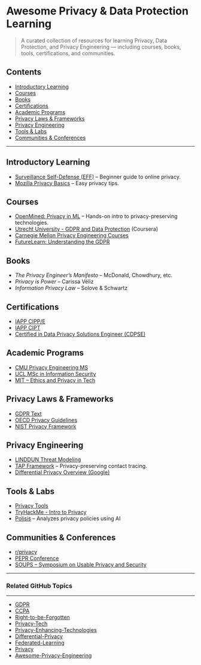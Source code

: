 # Awesome Privacy & Data Protection Learning 

> A curated collection of resources for learning Privacy, Data Protection, and Privacy Engineering — including courses, books, tools, certifications, and communities.

## Contents

- [Introductory Learning](#introductory-learning)
- [Courses](#courses)
- [Books](#books)
- [Certifications](#certifications)
- [Academic Programs](#academic-programs)
- [Privacy Laws & Frameworks](#privacy-laws--frameworks)
- [Privacy Engineering](#privacy-engineering)
- [Tools & Labs](#tools--labs)
- [Communities & Conferences](#communities--conferences)

---

## Introductory Learning

- [Surveillance Self-Defense (EFF)](https://ssd.eff.org/) – Beginner guide to online privacy.
- [Mozilla Privacy Basics](https://foundation.mozilla.org/en/privacy-security/) – Easy privacy tips.

## Courses

- [OpenMined: Privacy in ML](https://courses.openmined.org/) – Hands-on intro to privacy-preserving technologies.
- [Utrecht University - GDPR and Data Protection](https://www.coursera.org/learn/gdpr) (Coursera)
- [Carnegie Mellon Privacy Engineering Courses](https://privacy.cs.cmu.edu/)
- [FutureLearn: Understanding the GDPR](https://www.futurelearn.com/courses/general-data-protection-regulation)

## Books

- *The Privacy Engineer’s Manifesto* – McDonald, Chowdhury, etc.
- *Privacy is Power* – Carissa Véliz
- *Information Privacy Law* – Solove & Schwartz

## Certifications

- [IAPP CIPP/E](https://iapp.org/certify/cippe/)
- [IAPP CIPT](https://iapp.org/certify/cipt/)
- [Certified in Data Privacy Solutions Engineer (CDPSE)](https://www.isaca.org/credentialing/cdpse)

## Academic Programs

- [CMU Privacy Engineering MS](https://privacy.cs.cmu.edu/)
- [UCL MSc in Information Security](https://www.ucl.ac.uk/prospective-students/graduate/taught-degrees/information-security-msc/)
- [MIT – Ethics and Privacy in Tech](https://ocw.mit.edu)

## Privacy Laws & Frameworks

- [GDPR Text](https://gdpr-info.eu/)
- [OECD Privacy Guidelines](https://www.oecd.org/sti/ieconomy/oecdprivacypolicyguidelines.htm)
- [NIST Privacy Framework](https://www.nist.gov/privacy-framework)

## Privacy Engineering

- [LINDDUN Threat Modeling](https://linddun.org/)
- [TAP Framework](https://github.com/DP-3T/documents/blob/master/TAP.md) – Privacy-preserving contact tracing.
- [Differential Privacy Overview (Google)](https://developers.google.com/learn/topics/differential-privacy)

## Tools & Labs

- [Privacy Tools](https://www.privacytools.io/)
- [TryHackMe - Intro to Privacy](https://tryhackme.com)
- [Polisis](https://polisis.dei.unipd.it/) – Analyzes privacy policies using AI

## Communities & Conferences

- [r/privacy](https://reddit.com/r/privacy)
- [PEPR Conference](https://www.pepr.net/)
- [SOUPS – Symposium on Usable Privacy and Security](https://www.usenix.org/conference/soups2023)

---

### Related GitHub Topics
___

* [GDPR](https://github.com/topics/gdpr)
* [CCPA](https://github.com/topics/ccpa)
* [Right-to-be-Forgotten](https://github.com/topics/right-to-be-forgotten)
* [Privacy-Tech](https://github.com/topics/privacy-tech)
* [Privacy-Enhancing-Technologies](https://github.com/topics/privacy-enhancing-technologies)
* [Differential-Privacy](https://github.com/topics/differential-privacy)
* [Federated-Learning](https://github.com/topics/federated-learning)
* [Privacy](https://github.com/topics/privacy)
* [Awesome-Privacy-Engineering](https://github.com/mplspunk/awesome-privacy-engineering)
